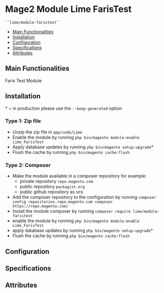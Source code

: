 # Mage2 Module Lime FarisTest

    ``lime/module-faristest``

 - [Main Functionalities](#markdown-header-main-functionalities)
 - [Installation](#markdown-header-installation)
 - [Configuration](#markdown-header-configuration)
 - [Specifications](#markdown-header-specifications)
 - [Attributes](#markdown-header-attributes)


## Main Functionalities
Faris Test Module

## Installation
\* = in production please use the `--keep-generated` option

### Type 1: Zip file

 - Unzip the zip file in `app/code/Lime`
 - Enable the module by running `php bin/magento module:enable Lime_FarisTest`
 - Apply database updates by running `php bin/magento setup:upgrade`\*
 - Flush the cache by running `php bin/magento cache:flush`

### Type 2: Composer

 - Make the module available in a composer repository for example:
    - private repository `repo.magento.com`
    - public repository `packagist.org`
    - public github repository as vcs
 - Add the composer repository to the configuration by running `composer config repositories.repo.magento.com composer https://repo.magento.com/`
 - Install the module composer by running `composer require lime/module-faristest`
 - enable the module by running `php bin/magento module:enable Lime_FarisTest`
 - apply database updates by running `php bin/magento setup:upgrade`\*
 - Flush the cache by running `php bin/magento cache:flush`


## Configuration




## Specifications




## Attributes



